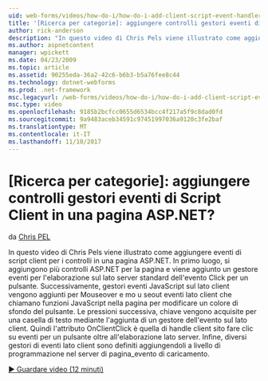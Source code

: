 ```yaml
---
uid: web-forms/videos/how-do-i/how-do-i-add-client-script-event-handlers-controls-on-an-aspnet-page
title: '[Ricerca per categorie]: aggiungere controlli gestori eventi di Script Client in una pagina ASP.NET? | Microsoft Docs'
author: rick-anderson
description: "In questo video di Chris Pels viene illustrato come aggiungere eventi di script client per i controlli in una pagina ASP.NET. In primo luogo, si aggiungono più controlli ASP.NET per la pagina e di e..."
ms.author: aspnetcontent
manager: wpickett
ms.date: 04/23/2009
ms.topic: article
ms.assetid: 90255eda-36a2-42c6-b6b3-b5a76fee8c44
ms.technology: dotnet-webforms
ms.prod: .net-framework
msc.legacyurl: /web-forms/videos/how-do-i/how-do-i-add-client-script-event-handlers-controls-on-an-aspnet-page
msc.type: video
ms.openlocfilehash: 9185b2bcfcc0655d6534bcc4f217a5f9c8dad0fd
ms.sourcegitcommit: 9a9483aceb34591c97451997036a9120c3fe2baf
ms.translationtype: MT
ms.contentlocale: it-IT
ms.lasthandoff: 11/10/2017
---
```

<a name="how-do-i-add-client-script-event-handlers-controls-on-an-aspnet-page"></a>[Ricerca per categorie]: aggiungere controlli gestori eventi di Script Client in una pagina ASP.NET?
====================
da [Chris PEL](https://twitter.com/chrispels)

In questo video di Chris Pels viene illustrato come aggiungere eventi di script client per i controlli in una pagina ASP.NET. In primo luogo, si aggiungono più controlli ASP.NET per la pagina e viene aggiunto un gestore eventi per l'elaborazione sul lato server standard dell'evento Click per un pulsante. Successivamente, gestori eventi JavaScript sul lato client vengono aggiunti per Mouseover e mo u seout eventi lato client che chiamano funzioni JavaScript nella pagina per modificare un colore di sfondo del pulsante. Le pressioni successiva, chiave vengono acquisite per una casella di testo mediante l'aggiunta di un gestore dell'evento sul lato client. Quindi l'attributo OnClientClick è quella di handle client sito fare clic su eventi per un pulsante oltre all'elaborazione lato server. Infine, diversi gestori di eventi lato client sono definiti aggiungendoli a livello di programmazione nel server di pagina\_evento di caricamento.

[&#9654; Guardare video (12 minuti)](https://channel9.msdn.com/Blogs/ASP-NET-Site-Videos/how-do-i-add-client-script-event-handlers-controls-on-an-aspnet-page)
